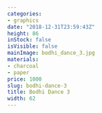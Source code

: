 ```yaml
---
categories:
- graphics
date: "2018-12-31T23:59:43Z"
height: 86
inStock: false
isVisible: false
mainImage: bodhi_dance_3.jpg
materials:
- charcoal
- paper
price: 1000
slug: bodhi-dance-3
title: Bodhi Dance 3
width: 62
---
```


